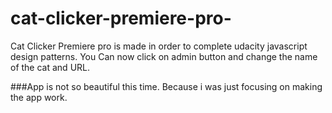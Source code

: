 # cat-clicker-premiere-pro-
Cat Clicker Premiere pro is made in order to complete udacity javascript design patterns.
You Can now click on admin button and change the name of the cat and URL.

###App is not so beautiful this time.
Because i was just focusing on making the app work.

